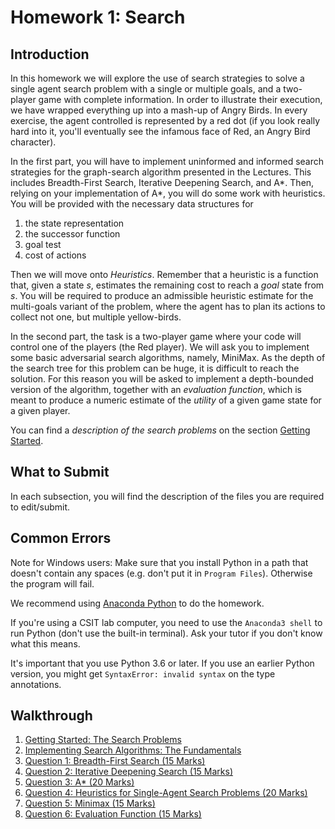 # Homework 1: Search

## Introduction

In this homework we will explore the use of search strategies to solve a
single agent search problem with a single or multiple goals, and a two-player
game with complete information. In order to illustrate their execution, we have
wrapped everything up into a mash-up of Angry Birds. In every exercise, the
agent controlled is represented by a red dot (if you look really hard into it,
you'll eventually see the infamous face of Red, an Angry Bird character).

In the first part, you will have to implement uninformed and informed search
strategies for the graph-search algorithm presented in the Lectures. This
includes Breadth-First Search, Iterative Deepening Search, and A*. Then,
relying on your implementation of A*, you will do some work with heuristics.
You will be provided with the necessary data structures for

1. the state representation
2. the successor function
3. goal test
4. cost of actions

Then we will move onto _Heuristics_. Remember that a heuristic is a function
that, given a state _s_, estimates the remaining cost to reach a _goal_ state
from _s_. You will be required to produce an admissible heuristic estimate for
the multi-goals variant of the problem, where the agent has to plan its actions
to collect not one, but multiple yellow-birds.

In the second part, the task is a two-player game where your code will control
one of the players (the Red player). We will ask you to implement some basic
adversarial search algorithms, namely, MiniMax. As the depth of the search tree
for this problem can be huge, it is difficult to reach the solution. For this
reason you will be asked to implement a depth-bounded version of the algorithm,
together with an _evaluation function_, which is meant to produce a numeric
estimate of the _utility_ of a given game state for a given player.

You can find a _description of the search problems_ on the section [Getting
Started](1_getting_started.md).

## What to Submit

In each subsection, you will find the description of the files you are required
to edit/submit.

## Common Errors

Note for Windows users: Make sure that you install Python in a path that
doesn't contain any spaces (e.g. don't put it in `Program Files`). Otherwise
the program will fail.

We recommend using [Anaconda Python](https://www.anaconda.com/download/) to do the homework.

If you're using a CSIT lab computer, you need to use the `Anaconda3 shell`
to run Python (don't use the built-in terminal). Ask your tutor if you don't
know what this means.

It's important that you use Python 3.6 or later. If you use an earlier Python
version, you might get `SyntaxError: invalid syntax` on the type annotations.

## Walkthrough

1. [Getting Started: The Search Problems](1_getting_started.md)
2. [Implementing Search Algorithms: The Fundamentals](2_implementation_notes.md)
3. [Question 1: Breadth-First Search (15 Marks)](3_breadth_first_search.md)
4. [Question 2: Iterative Deepening Search (15 Marks)](4_iterative_deepening_search.md)
5. [Question 3: A\* (20 Marks)](5_a_star.md)
6. [Question 4: Heuristics for Single-Agent Search Problems (20 Marks)](6_heuristics.md)
7. [Question 5: Minimax (15 Marks)](7_minimax.md)
8. [Question 6: Evaluation Function (15 Marks)](8_evaluation_function.md)
